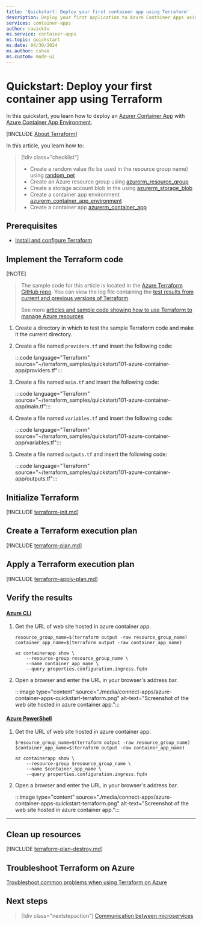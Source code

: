 ```yaml
---
title: 'Quickstart: Deploy your first container app using Terraform'
description: Deploy your first application to Azure Container Apps using Terraform.
services: container-apps
author: ravick4u
ms.service: container-apps
ms.topic: quickstart
ms.date: 04/30/2024
ms.author: cshoe
ms.custom: mode-ui
---
```


# Quickstart: Deploy your first container app using Terraform

In this quickstart, you learn how to deploy an [Azurer Container App](https://registry.terraform.io/providers/hashicorp/azurerm/latest/docs/resources/container_app) with [Azure Container App Environment](https://registry.terraform.io/providers/hashicorp/azurerm/latest/docs/resources/container_app_environment). 

[!INCLUDE [About Terraform](~/azure-dev-docs-pr/articles/terraform/includes/abstract.md)]

In this article, you learn how to:

> [!div class="checklist"]
> * Create a random value (to be used in the resource group name) using [random_pet](https://registry.terraform.io/providers/hashicorp/random/latest/docs/resources/pet)
> * Create an Azure resource group using [azurerm_resource_group](https://registry.terraform.io/providers/hashicorp/azurerm/latest/docs/resources/resource_group)
> * Create a storage account blob in the using [azurerm_storage_blob](https://registry.terraform.io/providers/hashicorp/azurerm/latest/docs/resources/storage_blob)
> * Create a container app environment [azurerm_container_app_environment](https://registry.terraform.io/providers/hashicorp/azurerm/latest/docs/resources/container_app_environment)
> * Create a container app [azurerm_container_app](https://registry.terraform.io/providers/hashicorp/azurerm/latest/docs/resources/container_app)

## Prerequisites

- [Install and configure Terraform](/azure/developer/terraform/quickstart-configure)

## Implement the Terraform code

[!NOTE]
> The sample code for this article is located in the [Azure Terraform GitHub repo](https://github.com/Azure/terraform/tree/master/quickstart/101-azure-container-app). You can view the log file containing the [test results from current and previous versions of Terraform](https://github.com/Azure/terraform/tree/master/quickstart/101-azure-container-app/TestRecord.md).
>
> See more [articles and sample code showing how to use Terraform to manage Azure resources](/azure/terraform)

1. Create a directory in which to test the sample Terraform code and make it the current directory.

1. Create a file named `providers.tf` and insert the following code:

    :::code language="Terraform" source="~/terraform_samples/quickstart/101-azure-container-app/providers.tf":::
    
1. Create a file named `main.tf` and insert the following code:

    :::code language="Terraform" source="~/terraform_samples/quickstart/101-azure-container-app/main.tf":::

1. Create a file named `variables.tf` and insert the following code:

    :::code language="Terraform" source="~/terraform_samples/quickstart/101-azure-container-app/variables.tf":::

1. Create a file named `outputs.tf` and insert the following code:

    :::code language="Terraform" source="~/terraform_samples/quickstart/101-azure-container-app/outputs.tf":::

## Initialize Terraform

[!INCLUDE [terraform-init.md](~/azure-dev-docs-pr/articles/terraform/includes/terraform-init.md)]

## Create a Terraform execution plan

[!INCLUDE [terraform-plan.md](~/azure-dev-docs-pr/articles/terraform/includes/terraform-plan.md)]

## Apply a Terraform execution plan

[!INCLUDE [terraform-apply-plan.md](~/azure-dev-docs-pr/articles/terraform/includes/terraform-apply-plan.md)]

## Verify the results

#### [Azure CLI](#tab/azure-cli)

1. Get the URL of web site hosted in azure container app.

    ```console
    resource_group_name=$(terraform output -raw resource_group_name)
    container_app_name=$(terraform output -raw container_app_name)

    az containerapp show \
        --resource-group resource_group_name \
        --name container_app_name \
        --query properties.configuration.ingress.fqdn
    ```

1. Open a browser and enter the URL in your browser's address bar.

    :::image type="content" source="./media/connect-apps/azure-container-apps-quickstart-terraform.png" alt-text="Screenshot of the web site hosted in azure container app.":::

#### [Azure PowerShell](#tab/azure-powershell)

1. Get the URL of web site hosted in azure container app.

    ```console
    $resource_group_name=$(terraform output -raw resource_group_name)
    $container_app_name=$(terraform output -raw container_app_name)

    az containerapp show \
        --resource-group $resource_group_name \
        --name $container_app_name \
        --query properties.configuration.ingress.fqdn
    ```

1. Open a browser and enter the URL in your browser's address bar.

    :::image type="content" source="./media/connect-apps/azure-container-apps-quickstart-terraform.png" alt-text="Screenshot of the web site hosted in azure container app.":::

---

## Clean up resources

[!INCLUDE [terraform-plan-destroy.md](~/azure-dev-docs-pr/articles/terraform/includes/terraform-plan-destroy.md)]

## Troubleshoot Terraform on Azure

[Troubleshoot common problems when using Terraform on Azure](/azure/developer/terraform/troubleshoot)

## Next steps

> [!div class="nextstepaction"]
> [Communication between microservices](communicate-between-microservices.md)
